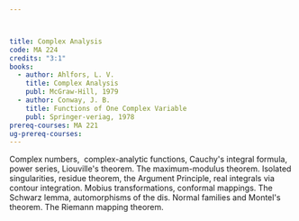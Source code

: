 ```yaml
---



title: Complex Analysis
code: MA 224
credits: "3:1"
books:
  - author: Ahlfors, L. V.
    title: Complex Analysis
    publ: McGraw-Hill, 1979
  - author: Conway, J. B.
    title: Functions of One Complex Variable
    publ: Springer-veriag, 1978
prereq-courses: MA 221
ug-prereq-courses: 
---
```




Complex numbers,  complex-analytic functions, Cauchy's integral formula,  power
series, Liouville's theorem. The maximum-modulus theorem. Isolated
singularities, residue theorem, the Argument Principle, real integrals via
contour integration. Mobius transformations, conformal mappings. The Schwarz
lemma, automorphisms of the dis. Normal families and Montel's theorem. The
Riemann mapping theorem.
